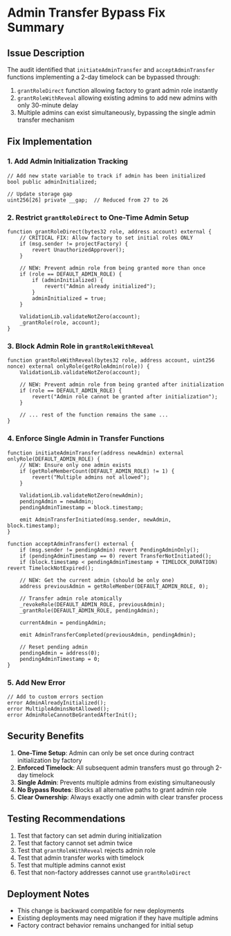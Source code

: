 # Admin Transfer Bypass Fix Summary

## Issue Description
The audit identified that `initiateAdminTransfer` and `acceptAdminTransfer` functions implementing a 2-day timelock can be bypassed through:
1. `grantRoleDirect` function allowing factory to grant admin role instantly
2. `grantRoleWithReveal` allowing existing admins to add new admins with only 30-minute delay
3. Multiple admins can exist simultaneously, bypassing the single admin transfer mechanism

## Fix Implementation

### 1. Add Admin Initialization Tracking
```solidity
// Add new state variable to track if admin has been initialized
bool public adminInitialized;

// Update storage gap
uint256[26] private __gap;  // Reduced from 27 to 26
```

### 2. Restrict `grantRoleDirect` to One-Time Admin Setup
```solidity
function grantRoleDirect(bytes32 role, address account) external {
    // CRITICAL FIX: Allow factory to set initial roles ONLY
    if (msg.sender != projectFactory) {
        revert UnauthorizedApprover();
    }
    
    // NEW: Prevent admin role from being granted more than once
    if (role == DEFAULT_ADMIN_ROLE) {
        if (adminInitialized) {
            revert("Admin already initialized");
        }
        adminInitialized = true;
    }
    
    ValidationLib.validateNotZero(account);
    _grantRole(role, account);
}
```

### 3. Block Admin Role in `grantRoleWithReveal`
```solidity
function grantRoleWithReveal(bytes32 role, address account, uint256 nonce) external onlyRole(getRoleAdmin(role)) {
    ValidationLib.validateNotZero(account);
    
    // NEW: Prevent admin role from being granted after initialization
    if (role == DEFAULT_ADMIN_ROLE) {
        revert("Admin role cannot be granted after initialization");
    }
    
    // ... rest of the function remains the same ...
}
```

### 4. Enforce Single Admin in Transfer Functions
```solidity
function initiateAdminTransfer(address newAdmin) external onlyRole(DEFAULT_ADMIN_ROLE) {
    // NEW: Ensure only one admin exists
    if (getRoleMemberCount(DEFAULT_ADMIN_ROLE) != 1) {
        revert("Multiple admins not allowed");
    }
    
    ValidationLib.validateNotZero(newAdmin);
    pendingAdmin = newAdmin;
    pendingAdminTimestamp = block.timestamp;
    
    emit AdminTransferInitiated(msg.sender, newAdmin, block.timestamp);
}

function acceptAdminTransfer() external {
    if (msg.sender != pendingAdmin) revert PendingAdminOnly();
    if (pendingAdminTimestamp == 0) revert TransferNotInitiated();
    if (block.timestamp < pendingAdminTimestamp + TIMELOCK_DURATION) revert TimelockNotExpired();
    
    // NEW: Get the current admin (should be only one)
    address previousAdmin = getRoleMember(DEFAULT_ADMIN_ROLE, 0);
    
    // Transfer admin role atomically
    _revokeRole(DEFAULT_ADMIN_ROLE, previousAdmin);
    _grantRole(DEFAULT_ADMIN_ROLE, pendingAdmin);
    
    currentAdmin = pendingAdmin;
    
    emit AdminTransferCompleted(previousAdmin, pendingAdmin);
    
    // Reset pending admin
    pendingAdmin = address(0);
    pendingAdminTimestamp = 0;
}
```

### 5. Add New Error
```solidity
// Add to custom errors section
error AdminAlreadyInitialized();
error MultipleAdminsNotAllowed();
error AdminRoleCannotBeGrantedAfterInit();
```

## Security Benefits

1. **One-Time Setup**: Admin can only be set once during contract initialization by factory
2. **Enforced Timelock**: All subsequent admin transfers must go through 2-day timelock
3. **Single Admin**: Prevents multiple admins from existing simultaneously
4. **No Bypass Routes**: Blocks all alternative paths to grant admin role
5. **Clear Ownership**: Always exactly one admin with clear transfer process

## Testing Recommendations

1. Test that factory can set admin during initialization
2. Test that factory cannot set admin twice
3. Test that `grantRoleWithReveal` rejects admin role
4. Test that admin transfer works with timelock
5. Test that multiple admins cannot exist
6. Test that non-factory addresses cannot use `grantRoleDirect`

## Deployment Notes

- This change is backward compatible for new deployments
- Existing deployments may need migration if they have multiple admins
- Factory contract behavior remains unchanged for initial setup
